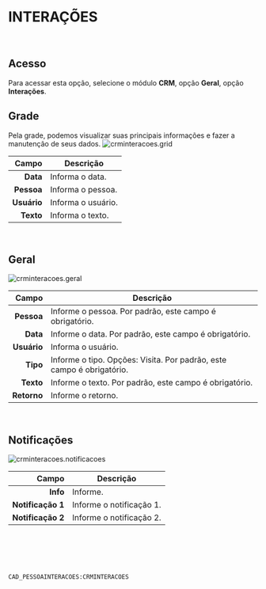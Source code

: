 # INTERAÇÕES
<br>

## Acesso
Para acessar esta opção, selecione o módulo **CRM**, opção **Geral**, opção **Interações**.
<br>

## Grade
Pela grade, podemos visualizar suas principais informações e fazer a manutenção de seus dados.
![crminteracoes.grid](https://raw.githubusercontent.com/netforcews/docs-siscom/master/crm/imagens/crminteracoes.grid.png)

Campo | Descrição
--:|---
**Data** | Informa o data.
**Pessoa** | Informa o pessoa.
**Usuário** | Informa o usuário.
**Texto** | Informa o texto.
<br>

## Geral
![crminteracoes.geral](https://raw.githubusercontent.com/netforcews/docs-siscom/master/crm/imagens/crminteracoes.geral.png)

Campo | Descrição
--:|---
**Pessoa** | Informe o pessoa. Por padrão, este campo é obrigatório.
**Data** | Informe o data. Por padrão, este campo é obrigatório.
**Usuário** | Informa o usuário.
**Tipo** | Informe o tipo. Opções: Visita. Por padrão, este campo é obrigatório.
**Texto** | Informe o texto. Por padrão, este campo é obrigatório.
**Retorno** | Informe o retorno.
<br>

## Notificações
![crminteracoes.notificacoes](https://raw.githubusercontent.com/netforcews/docs-siscom/master/crm/imagens/crminteracoes.notificacoes.png)

Campo | Descrição
--:|---
**Info** | Informe.
**Notificação 1** | Informe o notificação 1.
**Notificação 2** | Informe o notificação 2.
<br>
<br>
<br>
<br>

```CAD_PESSOAINTERACOES:CRMINTERACOES```
